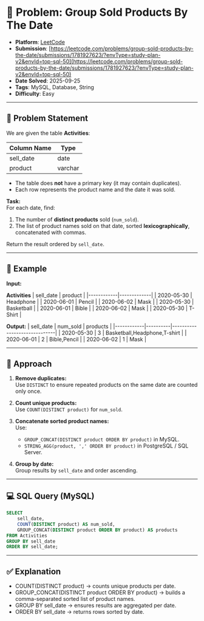 # 🧲 Problem: Group Sold Products By The Date

- **Platform**: [LeetCode](https://leetcode.com/problems/group-sold-products-by-the-date/description/?envType=study-plan-v2&envId=top-sql-50)
- **Submission**: [https://leetcode.com/problems/group-sold-products-by-the-date/submissions/1781927623/?envType=study-plan-v2&envId=top-sql-50](https://leetcode.com/problems/group-sold-products-by-the-date/submissions/1781927623/?envType=study-plan-v2&envId=top-sql-50)
- **Date Solved**: 2025-09-25
- **Tags**: MySQL, Database, String
- **Difficulty**: Easy

---

## 📌 Problem Statement
We are given the table **Activities**:

| Column Name | Type    |
|-------------|---------|
| sell_date   | date    |
| product     | varchar |

- The table does **not** have a primary key (it may contain duplicates).  
- Each row represents the product name and the date it was sold.  

**Task:**  
For each date, find:
1. The number of **distinct products** sold (`num_sold`).  
2. The list of product names sold on that date, sorted **lexicographically**, concatenated with commas.  

Return the result ordered by `sell_date`.

---

## 📝 Example
**Input:**

**Activities**
| sell_date  | product     |
|------------|-------------|
| 2020-05-30 | Headphone   |
| 2020-06-01 | Pencil      |
| 2020-06-02 | Mask        |
| 2020-05-30 | Basketball  |
| 2020-06-01 | Bible       |
| 2020-06-02 | Mask        |
| 2020-05-30 | T-Shirt     |

**Output:**
| sell_date  | num_sold | products                     |
|------------|----------|------------------------------|
| 2020-05-30 | 3        | Basketball,Headphone,T-shirt |
| 2020-06-01 | 2        | Bible,Pencil                 |
| 2020-06-02 | 1        | Mask                         |

---

## 🚀 Approach
1. **Remove duplicates:**  
   Use `DISTINCT` to ensure repeated products on the same date are counted only once.  

2. **Count unique products:**  
   Use `COUNT(DISTINCT product)` for `num_sold`.  

3. **Concatenate sorted product names:**  
   Use:
   - `GROUP_CONCAT(DISTINCT product ORDER BY product)` in MySQL.  
   - `STRING_AGG(product, ',' ORDER BY product)` in PostgreSQL / SQL Server.  

4. **Group by date:**  
   Group results by `sell_date` and order ascending.

---

## 💻 SQL Query (MySQL)
```sql
SELECT 
    sell_date,
    COUNT(DISTINCT product) AS num_sold,
    GROUP_CONCAT(DISTINCT product ORDER BY product) AS products
FROM Activities
GROUP BY sell_date
ORDER BY sell_date;
```
---

## ✅ Explanation

- COUNT(DISTINCT product) → counts unique products per date.
- GROUP_CONCAT(DISTINCT product ORDER BY product) → builds a comma-separated sorted list of product names.
- GROUP BY sell_date → ensures results are aggregated per date.
- ORDER BY sell_date → returns rows sorted by date.

